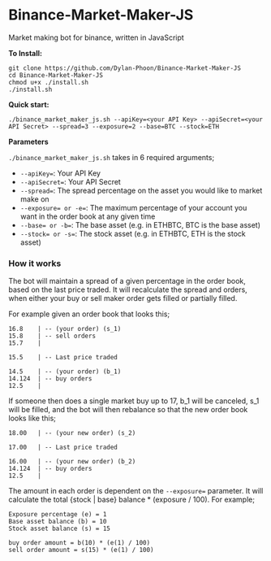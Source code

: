 # Binance-Market-Maker-JS
Market making bot for binance, written in JavaScript

**To Install:**
```
git clone https://github.com/Dylan-Phoon/Binance-Market-Maker-JS
cd Binance-Market-Maker-JS
chmod u+x ./install.sh
./install.sh
```

**Quick start:**
```
./binance_market_maker_js.sh --apiKey=<your API Key> --apiSecret=<your API Secret> --spread=3 --exposure=2 --base=BTC --stock=ETH
```

**Parameters**

`./binance_market_maker_js.sh` takes in 6 required arguments;
* `--apiKey=`: Your API Key
* `--apiSecret=`: Your API Secret
* `--spread=`: The spread percentage on the asset you would like to market make on
* `--exposure= or -e=`: The maximum percentage of your account you want in the order book at any given time
* `--base= or -b=`: The base asset (e.g. in ETHBTC, BTC is the base asset)
* `--stock= or -s=`: The stock asset (e.g. in ETHBTC, ETH is the stock asset)

### How it works

The bot will maintain a spread of a given percentage in the order book, based on the last price traded.
It will recalculate the spread and orders, when either your buy or sell maker order gets filled or partially filled.

For example given an order book that looks this;
```
16.8	| -- (your order) (s_1)
15.8	| -- sell orders
15.7	|

15.5 	| -- Last price traded

14.5	| -- (your order) (b_1)
14.124 	| -- buy orders 
12.5	|

``` 

If someone then does a single market buy up to 17, b_1 will be canceled, s_1 will be filled, and the bot will then rebalance so that the new order book looks like this;

```
18.00	| -- (your new order) (s_2)

17.00	| -- Last price traded

16.00	| -- (your new order) (b_2)
14.124 	| -- buy orders 
12.5	|

```

The amount in each order is dependent on the `--exposure=` parameter. It will calculate the total {stock | base} balance * (exposure / 100).
For example;

```
Exposure percentage (e) = 1
Base asset balance (b) = 10
Stock asset balance (s) = 15

buy order amount = b(10) * (e(1) / 100)
sell order amount = s(15) * (e(1) / 100)  
```